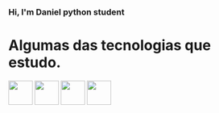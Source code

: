 ### Hi, I'm Daniel python student

<!--
**RRDaniel/RRDaniel** is a ✨ _special_ ✨ repository because its `README.md` (this file) appears on your GitHub profile.

Here are some ideas to get you started:

- 🔭 I’m currently working on ...
- 🌱 I’m currently learning ...
- 👯 I’m looking to collaborate on ...
- 🤔 I’m looking for help with ...
- 💬 Ask me about ...
- 📫 How to reach me: ...
- 😄 Pronouns: ...
- ⚡ Fun fact: ...
-->



# Algumas das tecnologias que estudo.
<p display = 'inline-block'>
  <img width = '48' src = 'https://pics.freeicons.io/uploads/icons/png/12785093741551942290-512.png'> 
  <img width = '48' src = 'https://pics.freeicons.io/uploads/icons/png/4090158241551942644-512.png'> 
  <img width = '48' src = 'https://pics.freeicons.io/uploads/icons/png/9374299221540553610-512.png'> 
  <img width = '48' src = 'https://pics.freeicons.io/uploads/icons/png/19218518301553750371-512.png'>
  
</p>
